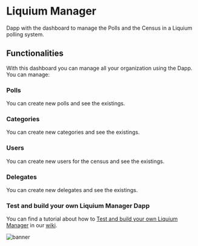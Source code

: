 # Liquium Manager
Dapp with the dashboard to manage the Polls and the Census in a Liquium polling system.

## Functionalities

With this dashboard you can manage all your organization using the Dapp. You can manage:

### Polls

You can create new polls and see the existings.

### Categories

You can create new categories and see the existings.

### Users

You can create new users for the census and see the existings.

### Delegates

You can create new delegates and see the existings.

### Test and build your own Liquium Manager Dapp

You can find a tutorial about how to [Test and build your own Liquium Manager](https://github.com/AtrauraBlockchain/liquium-manager/wiki/Test-and-build-your-own-Liquium-Manager) in our [wiki](https://github.com/AtrauraBlockchain/liquium-manager/wiki).


![banner](https://s30.postimg.org/rd8670hi9/Pasted_image_at_2017_01_03_04_52_PM_1.png)
